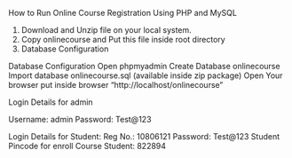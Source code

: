 How to Run Online Course Registration Using PHP and MySQL

1. Download and Unzip file on your local system.
2. Copy onlinecourse and Put this file inside root directory
3. Database Configuration

Database Configuration
Open phpmyadmin
Create Database onlinecourse
Import database onlinecourse.sql (available inside zip package)
Open Your browser put inside browser “http://localhost/onlinecourse”


Login Details for admin 

Username: admin
Password: Test@123

Login Details for Student: 
Reg No.: 10806121
Password: Test@123
Student Pincode for enroll Course Student: 822894

